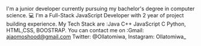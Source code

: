 
I'm a junior developer currently pursuing my bachelor's degree in computer science.
💻 I'm a Full-Stack JavaScript Developer with 2 year of project building experience.
My Tech Stack are :Java C++ JavaScript C Python, HTML,CSS, BOOSTRAP.
You can contact me on :Gmail: ajaomoshood@gmail.com
Twitter: @Ollatomiwa, Instagram: Ollatomiwa_
